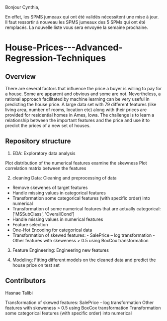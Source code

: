 Bonjour Cynthia,

En effet, les SPMS jumeaux qui ont été validés nécessitent une mise à jour. Il faut ressortir à nouveau les SPMS jumeaux des 5 SPMs qui ont été remplacés. La nouvelle liste vous sera envoyée la semaine prochaine.



# House-Prices---Advanced-Regression-Techniques


## Overview
There are several factors that influence the price a buyer is willing to pay for a house. Some are apparent and obvious and some are not. Nevertheless, a rational approach facilitated by machine learning can be very useful in predicting the house price. A large data set with 79 different features (like living area, number of rooms, location etc) along with their prices are provided for residential homes in Ames, Iowa. The challenge is to learn a relationship between the important features and the price and use it to predict the prices of a new set of houses.

## Repository structure
1. EDA: Exploratory data analysis

Plot distribution of the numerical features examine the skewness Plot correlation matrix between the features

2. cleaning Data: Cleaning and preprocessing of data

- Remove skewenes of target features 
- Handle missing values in categorical features 
- Transformation some categorical features (with specific order) into numerical
- Transformation of some numerical features that are actually categorical: ['MSSubClass', 'OverallCond’]
- Handle missing values in numerical features 
- Feature selection
- One-Hot Encoding for categorical data
- Transformation of skewed features:
      - SalePrice – log transformation
      - Other features with skeweness > 0.5 using BoxCox transformation


3. Feature Engineering: Engineering new features

4. Modeling: Fitting different models on the cleaned data and predict the house price on test set

## Contributors
Hasnae Talibi


Transformation of skewed features:
SalePrice – log transformation
Other features with skeweness > 0.5 using BoxCox transformation
Transformation some categorical features (with specific order) into numerical

